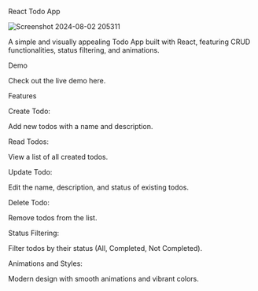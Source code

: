 React Todo App

![Screenshot 2024-08-02 205311](https://github.com/user-attachments/assets/4795813c-0da0-41f7-a35f-5e868ef48234)

A simple and visually appealing Todo App built with React, featuring CRUD functionalities, status filtering, and animations.


Demo

Check out the live demo here.

Features

Create Todo:

Add new todos with a name and description.

Read Todos:

View a list of all created todos.

Update Todo: 

Edit the name, description, and status of existing todos.

Delete Todo: 

Remove todos from the list.

Status Filtering:

Filter todos by their status (All, Completed, Not Completed).

Animations and Styles: 

Modern design with smooth animations and vibrant colors.
